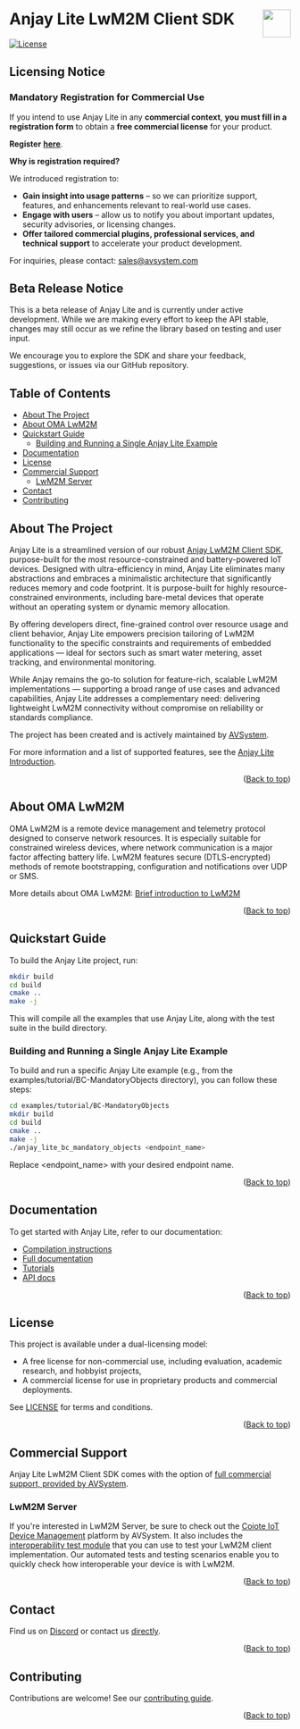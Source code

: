 <a id="readme-top"></a>
# Anjay Lite LwM2M Client SDK [<img align="right" height="50px" src="https://avsystem.github.io/Anjay-doc/_images/avsystem_logo.png">][avsystem-url]

<!-- PROJECT BADGES -->
<!--[![Build Status](https://github.com/AVSystem/Anjay-lite/actions/workflows/anjay-lite-tests.yml/badge.svg?branch=master)](https://github.com/AVSystem/Anjay-lite/actions) -->
[![License][dual-license-badge]](LICENSE)

## Licensing Notice

### Mandatory Registration for Commercial Use

If you intend to use Anjay Lite in any **commercial context**,
**you must fill in a registration form** to obtain a **free commercial license**
for your product.

**Register** [**here**][anjay-lite-registration].

**Why is registration required?**

We introduced registration to:

- **Gain insight into usage patterns** – so we can prioritize support, features,
  and enhancements relevant to real-world use cases.
- **Engage with users** – allow us to notify you about important updates,
  security advisories, or licensing changes.
- **Offer tailored commercial plugins, professional services, and technical support**
  to accelerate your product development.

For inquiries, please contact: [sales@avsystem.com](mailto:sales@avsystem.com)

## Beta Release Notice

This is a beta release of Anjay Lite and is currently under active development.
While we are making every effort to keep the API stable, changes may still occur
as we refine the library based on testing and user input.

We encourage you to explore the SDK and share your feedback, suggestions, or
issues via our GitHub repository.

## Table of Contents

* [About The Project](#about-the-project)
* [About OMA LwM2M](#about-oma-lwm2m)
* [Quickstart Guide](#quickstart-guide)
  * [Building and Running a Single Anjay Lite Example](#building-and-running-a-single-anjay-lite-example)
* [Documentation](#documentation)
* [License](#license)
* [Commercial Support](#commercial-support)
  * [LwM2M Server](#lwm2m-server)
* [Contact](#contact)
* [Contributing](#contributing)

## About The Project

Anjay Lite is a streamlined version of our robust [Anjay LwM2M Client SDK][anjay-github],
purpose-built for the most resource-constrained and battery-powered IoT devices.
Designed with ultra-efficiency in mind, Anjay Lite eliminates many abstractions
and embraces a minimalistic architecture that significantly reduces memory and
code footprint. It is purpose-built for highly resource-constrained environments,
including bare-metal devices that operate without an operating system or dynamic
memory allocation.

By offering developers direct, fine-grained control over resource usage and client
behavior, Anjay Lite empowers precision tailoring of LwM2M functionality to the
specific constraints and requirements of embedded applications — ideal for sectors
such as smart water metering, asset tracking, and environmental monitoring.

While Anjay remains the go-to solution for feature-rich, scalable LwM2M
implementations — supporting a broad range of use cases and advanced
capabilities, Anjay Lite addresses a complementary need: delivering lightweight
LwM2M connectivity without compromise on reliability or standards compliance.

The project has been created and is actively maintained by
[AVSystem][avsystem-url].

For more information and a list of supported features, see the
[Anjay Lite Introduction][anjay-lite-introduction].

<p align="right">(<a href="#readme-top">Back to top</a>)</p>

## About OMA LwM2M

OMA LwM2M is a remote device management and telemetry protocol designed to
conserve network resources. It is especially suitable for constrained wireless
devices, where network communication is a major factor affecting battery life.
LwM2M features secure (DTLS-encrypted) methods of remote bootstrapping,
configuration and notifications over UDP or SMS.

More details about OMA LwM2M: [Brief introduction to LwM2M][lwm2m-introduction]

<p align="right">(<a href="#readme-top">Back to top</a>)</p>

## Quickstart Guide

To build the Anjay Lite project, run:

``` sh
mkdir build
cd build
cmake ..
make -j
```

This will compile all the examples that use Anjay Lite, along with the test suite
in the build directory.

### Building and Running a Single Anjay Lite Example

To build and run a specific Anjay Lite example (e.g., from the examples/tutorial/BC-MandatoryObjects
directory), you can follow these steps:

``` sh
cd examples/tutorial/BC-MandatoryObjects
mkdir build
cd build
cmake ..
make -j
./anjay_lite_bc_mandatory_objects <endpoint_name>
```

Replace <endpoint_name> with your desired endpoint name.

<p align="right">(<a href="#readme-top">Back to top</a>)</p>

## Documentation

To get started with Anjay Lite, refer to our documentation:

- [Compilation instructions][anjay-lite-compilation]
- [Full documentation][anjay-lite-full-documentation]
- [Tutorials][anjay-lite-tutorials]
- [API docs][anjay-lite-api-docs]

<p align="right">(<a href="#readme-top">Back to top</a>)</p>


<!-- LICENSE && COMMERCIAL SUPPORT-->
## License

This project is available under a dual-licensing model:

- A free license for non-commercial use, including evaluation, academic research, and hobbyist projects,
- A commercial license for use in proprietary products and commercial deployments.

See [LICENSE](LICENSE) for terms and conditions.

<p align="right">(<a href="#readme-top">Back to top</a>)</p>

## Commercial Support

Anjay Lite LwM2M Client SDK comes with the option of [full commercial support, provided by AVSystem][avsystem-anjay-lite-url].

### LwM2M Server
If you're interested in LwM2M Server, be sure to check out the [Coiote IoT Device Management][avsystem-coiote-url]
platform by AVSystem. It also includes the [interoperability test module][avsystem-coiote-interoperability-test-url]
that you can use to test your LwM2M client implementation. Our automated tests
and testing scenarios enable you to quickly check how interoperable your device
is with LwM2M.

<p align="right">(<a href="#readme-top">Back to top</a>)</p>

## Contact

Find us on [Discord][avsystem-discord] or contact us [directly][avsystem-contact].

<p align="right">(<a href="#readme-top">Back to top</a>)</p>

## Contributing

Contributions are welcome! See our [contributing guide](CONTRIBUTING.rst).

<p align="right">(<a href="#readme-top">Back to top</a>)</p>

<!-- MARKDOWN LINKS & IMAGES -->
<!-- https://www.markdownguide.org/basic-syntax/#reference-style-links -->
[avsystem-url]: https://avsystem.com
[avsystem-anjay-lite-url]: https://go.avsystem.com/anjay-lite
[avsystem-coiote-url]: https://www.avsystem.com/products/coiote-iot-dm
[avsystem-coiote-interoperability-test-url]: https://avsystem.com/coiote-iot-device-management-platform/lwm2m-interoperability-test
[lwm2m-introduction]: https://avsystem.com/crashcourse/lwm2m
[anjay-github]: https://github.com/AVSystem/Anjay
[avsystem-contact]: https://avsystem.com/contact
[avsystem-discord]: https://discord.com/invite/UxSxbZnU98

<!-- Badges -->
[dual-license-badge]: https://img.shields.io/badge/license-Dual-blue

[anjay-lite-full-documentation]: https://AVSystem.github.io/Anjay-lite
[anjay-lite-introduction]: https://AVSystem.github.io/Anjay-lite/Introduction.html
[anjay-lite-compilation]: https://AVSystem.github.io/Anjay-lite/Compiling_client_applications.html
[anjay-lite-tutorials]: https://AVSystem.github.io/Anjay-lite/BasicClient.html
[anjay-lite-api-docs]: https://AVSystem.github.io/Anjay-lite/api
[anjay-lite-registration]: https://go.avsystem.com/anjay-lite-registration
